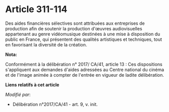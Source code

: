 # Article 311-114

Des aides financières sélectives sont attribuées aux entreprises de production afin de soutenir la production d'œuvres
audiovisuelles appartenant au genre vidéomusique destinées à une mise à disposition du public en France, qui présentent des
qualités artistiques et techniques, tout en favorisant la diversité de la création.

**Nota:**

Conformément à la délibération n° 2017/ CA/41, article 13 : Ces dispositions s'appliquent aux demandes d'aides adressées au
Centre national du cinéma et de l'image animée à compter de l'entrée en vigueur de ladite délibération.

**Liens relatifs à cet article**

_Modifié par_:

  - Délibération n°2017/CA/41 - art. 9, v. init.
